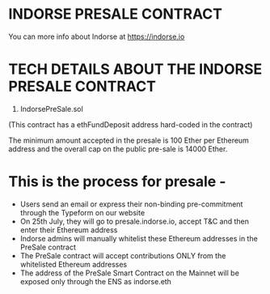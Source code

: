 INDORSE PRESALE CONTRACT
=====================================================
You can more info about Indorse at https://indorse.io


TECH DETAILS ABOUT THE INDORSE PRESALE CONTRACT
=====================================================

1. IndorsePreSale.sol

(This contract has a ethFundDeposit address hard-coded in the contract)

The minimum amount accepted in the presale is 100 Ether per Ethereum address and the overall cap on the public pre-sale is 14000 Ether. 

This is the process for presale - 
======================================================

* Users send an email or express their non-binding pre-commitment through the Typeform on our website
* On 25th July, they will go to presale.indorse.io, accept T&C and then enter their Ethereum address
* Indorse admins will manually whitelist these Ethereum addresses in the PreSale contract
* The PreSale contract will accept contributions ONLY from the whitelisted Ethereum addresses
* The address of the PreSale Smart Contract on the Mainnet will be exposed only through the ENS as indorse.eth
